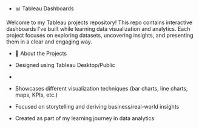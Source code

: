 * 📊 Tableau Dashboards

Welcome to my Tableau projects repository!
This repo contains interactive dashboards I’ve built while learning data visualization and analytics. Each project focuses on exploring datasets, uncovering insights, and presenting them in a clear and engaging way.

* 🚀 About the Projects

- Designed using Tableau Desktop/Public
- 
- Showcases different visualization techniques (bar charts, line charts, maps, KPIs, etc.)

- Focused on storytelling and deriving business/real-world insights

- Created as part of my learning journey in data analytics

